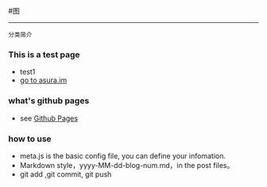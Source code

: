 #图

---

    分类简介


### This is a test page
* test1
* [go to asura.im](http://www.asura.im/ "Let's go!")


### what's github pages
* see [Github Pages](http://pages.github.com/)

### how to use
* meta.js is the basic config file, you can define your infomation.
* Markdown style，yyyy-MM-dd-blog-num.md，in the post files。
* git add ,git commit, git push


